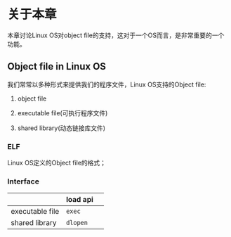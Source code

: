 # 关于本章

本章讨论Linux OS对object file的支持，这对于一个OS而言，是非常重要的一个功能。

## Object file in Linux OS

我们常常以多种形式来提供我们的程序文件，Linux OS支持的Object file:

1) object file

2) executable file(可执行程序文件)

3) shared library(动态链接库文件)

### ELF

Linux OS定义的Object file的格式；

### Interface

|                 | load api |      |
| --------------- | -------- | ---- |
| executable file | `exec`   |      |
| shared library  | `dlopen` |      |



